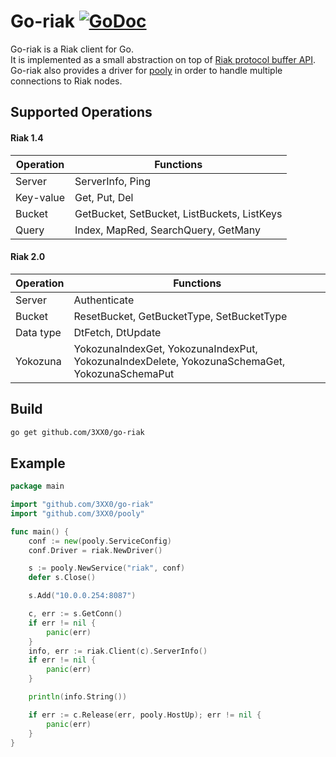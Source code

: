 # Go-riak [![GoDoc](https://godoc.org/github.com/3XX0/go-riak?status.png)](http://godoc.org/github.com/3XX0/go-riak)

Go-riak is a Riak client for Go.  
It is implemented as a small abstraction on top of [Riak protocol buffer API](http://docs.basho.com/riak/latest/dev/references/protocol-buffers/).  
Go-riak also provides a driver for [pooly](https://github.com/3XX0/pooly) in order to handle multiple connections to Riak nodes.

## Supported Operations
#### Riak 1.4

Operation | Functions
----------|---------------------------------------------
Server    | ServerInfo, Ping
Key-value | Get, Put, Del
Bucket    | GetBucket, SetBucket, ListBuckets, ListKeys
Query     | Index, MapRed, SearchQuery, GetMany

#### Riak 2.0

Operation | Functions
----------|---------------------------------------------
Server    | Authenticate
Bucket    | ResetBucket, GetBucketType, SetBucketType
Data type | DtFetch, DtUpdate
Yokozuna  | YokozunaIndexGet, YokozunaIndexPut, YokozunaIndexDelete, YokozunaSchemaGet, YokozunaSchemaPut

## Build

```sh
go get github.com/3XX0/go-riak
````

## Example

```go
package main

import "github.com/3XX0/go-riak"
import "github.com/3XX0/pooly"

func main() {
    conf := new(pooly.ServiceConfig)
    conf.Driver = riak.NewDriver()

    s := pooly.NewService("riak", conf)
    defer s.Close()

    s.Add("10.0.0.254:8087")

    c, err := s.GetConn()
    if err != nil {
        panic(err)
    }
    info, err := riak.Client(c).ServerInfo()
    if err != nil {
        panic(err)
    }

    println(info.String())

    if err := c.Release(err, pooly.HostUp); err != nil {
        panic(err)
    }
}
```
